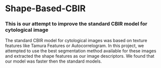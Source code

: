 # Shape-Based-CBIR
### This is our attempt to improve the standard CBIR model for cytological image

The standard CBIR model for cytological images was based on texture features like Tamura Features or Autocorrelogram.
In this project, we attempted to use the best segmentation method available for these images and extracted the shape features as our image descriptors.
We found that our model was faster then the standard models.
